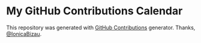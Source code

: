My GitHub Contributions Calendar
================================
This repository was generated with [GitHub Contributions](https://github.com/Risingdeveloper0217/github-contributions) generator. Thanks, [@IonicaBizau](https://github.com/IonicaBizau).